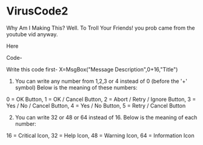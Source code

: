 # VirusCode2
Why Am I Making This?
Well.
To Troll Your Friends! you prob came from the youtube vid anyway.

Here

Code- 

Write this code first-
X=MsgBox("Message Description",0+16,"Title") 

1.  You can write any number from 1,2,3 or 4 instead of 0 (before the '+' symbol) 
Below is the meaning of these numbers:

0 = OK Button, 
1 = OK / Cancel Button, 
2 = Abort / Retry / Ignore Button, 
3 = Yes / No / Cancel Button, 
4 = Yes / No Button, 
5 = Retry / Cancel Button

2.  You can write 32 or 48 or 64 instead of 16.
Below is the meaning of each number:

16 = Critical Icon, 
32 = Help Icon, 
48 = Warning Icon, 
64 = Information Icon
